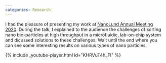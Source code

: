 ```yaml
---
categories: Research
---
```


I had the pleasure of presenting my work at [NanoLund Annual Meeting 2020](https://www.nano.lu.se/calendar/annual-meeting-2020). During the talk, I explained to the audience the challenges of sorting nano bio-particles at high throughput in a microfluidic, lab-on-chip system and dicussed solutions to these challenges. Wait until the end where you can see some interesting results on various types of nano particles.

{% include _youtube-player.html id="KHRVuT4h_FI" %}
